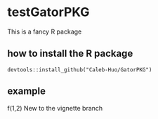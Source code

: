 # testGatorPKG
This is a fancy R package

## how to install the R package
```
devtools::install_github("Caleb-Huo/GatorPKG")
```

## example
f(1,2)
New to the vignette branch